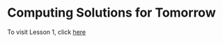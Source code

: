 # Computing Solutions for Tomorrow
To visit Lesson 1, click [here](https://dbknox.github.io/computing_solutions_for_tomorrow/Lesson%201.html)
